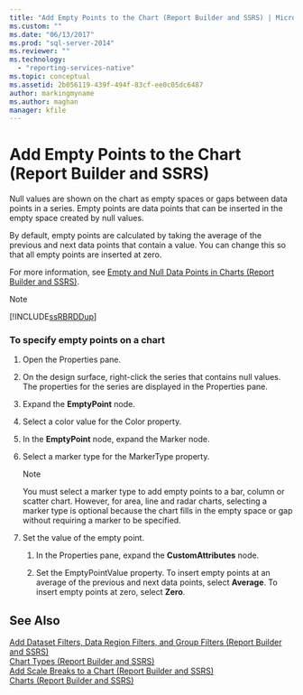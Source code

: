 ```yaml
---
title: "Add Empty Points to the Chart (Report Builder and SSRS) | Microsoft Docs"
ms.custom: ""
ms.date: "06/13/2017"
ms.prod: "sql-server-2014"
ms.reviewer: ""
ms.technology: 
  - "reporting-services-native"
ms.topic: conceptual
ms.assetid: 2b056119-439f-494f-83cf-ee0c05dc6487
author: markingmyname
ms.author: maghan
manager: kfile
---
```

# Add Empty Points to the Chart (Report Builder and SSRS)
  Null values are shown on the chart as empty spaces or gaps between data points in a series. Empty points are data points that can be inserted in the empty space created by null values.  
  
 By default, empty points are calculated by taking the average of the previous and next data points that contain a value. You can change this so that all empty points are inserted at zero.  
  
 For more information, see [Empty and Null Data Points in Charts &#40;Report Builder and SSRS&#41;](charts-report-builder-and-ssrs.md).  
  
> [!NOTE]  
>  [!INCLUDE[ssRBRDDup](../../includes/ssrbrddup-md.md)]  
  
### To specify empty points on a chart  
  
1.  Open the Properties pane.  
  
2.  On the design surface, right-click the series that contains null values. The properties for the series are displayed in the Properties pane.  
  
3.  Expand the **EmptyPoint** node.  
  
4.  Select a color value for the Color property.  
  
5.  In the **EmptyPoint** node, expand the Marker node.  
  
6.  Select a marker type for the MarkerType property.  
  
    > [!NOTE]  
    >  You must select a marker type to add empty points to a bar, column or scatter chart. However, for area, line and radar charts, selecting a marker type is optional because the chart fills in the empty space or gap without requiring a marker to be specified.  
  
7.  Set the value of the empty point.  
  
    1.  In the Properties pane, expand the **CustomAttributes** node.  
  
    2.  Set the EmptyPointValue property. To insert empty points at an average of the previous and next data points, select **Average**. To insert empty points at zero, select **Zero**.  
  
## See Also  
 [Add Dataset Filters, Data Region Filters, and Group Filters &#40;Report Builder and SSRS&#41;](add-dataset-filters-data-region-filters-and-group-filters.md)   
 [Chart Types &#40;Report Builder and SSRS&#41;](chart-types-report-builder-and-ssrs.md)   
 [Add Scale Breaks to a Chart &#40;Report Builder and SSRS&#41;](add-scale-breaks-to-a-chart-report-builder-and-ssrs.md)   
 [Charts &#40;Report Builder and SSRS&#41;](charts-report-builder-and-ssrs.md)  
  
  

